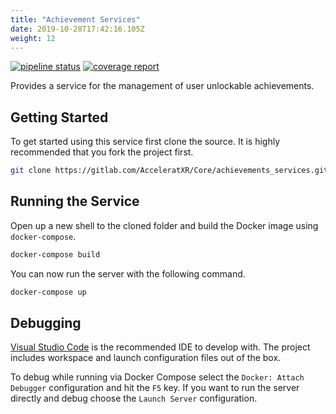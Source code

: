 ```yaml
---
title: "Achievement Services"
date: 2019-10-28T17:42:16.105Z
weight: 12
---
```


[![pipeline status](https://gitlab.com/AcceleratXR/Core/achievements_services/badges/master/pipeline.svg)](https://gitlab.com/AcceleratXR/Core/achievements_services/commits/master)
[![coverage report](https://gitlab.com/AcceleratXR/Core/achievements_services/badges/master/coverage.svg)](https://gitlab.com/AcceleratXR/Core/achievements_services/commits/master)

Provides a service for the management of user unlockable achievements.

## Getting Started

To get started using this service first clone the source. It is highly recommended that you fork the project first.

```bash
git clone https://gitlab.com/AcceleratXR/Core/achievements_services.git
```

## Running the Service

Open up a new shell to the cloned folder and build the Docker image using `docker-compose`.

```bash
docker-compose build
```

You can now run the server with the following command.

```bash
docker-compose up
```

## Debugging

[Visual Studio Code](https://code.visualstudio.com/) is the recommended IDE to develop with. The project includes workspace and launch configuration files out of the box.

To debug while running via Docker Compose select the `Docker: Attach Debugger` configuration and hit the `F5` key. If you want to run the server directly and debug choose the `Launch Server` configuration.

